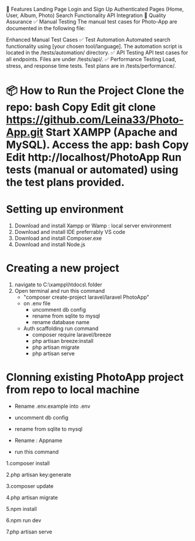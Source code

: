 
🔐 Features
Landing Page
Login and Sign Up
Authenticated Pages (Home, User, Album, Photo)
Search Functionality
API Integration
🧪 Quality Assurance
✅ Manual Testing
The manual test cases for Photo-App are documented in the following file:

Enhanced Manual Test Cases
✅ Test Automation
Automated search functionality using [your chosen tool/language].
The automation script is located in the /tests/automation/ directory.
✅ API Testing
API test cases for all endpoints.
Files are under /tests/api/.
✅ Performance Testing
Load, stress, and response time tests.
Test plans are in /tests/performance/.

📦 How to Run the Project
Clone the repo:
bash
Copy
Edit
git clone https://github.com/Leina33/Photo-App.git
Start XAMPP (Apache and MySQL).
Access the app:
bash
Copy
Edit
http://localhost/PhotoApp
Run tests (manual or automated) using the test plans provided.
=======
Setting up environment
================================================
1. Download and install Xampp or Wamp : local server environment
2. Download and install IDE preferrably VS code
3. Download and install Composer.exe
4. Download and install Node.js

Creating a new project
==================================================
1. navigate to C:\xampp\htdocs\ folder
2. Open terminal and run this command
   - "composer create-project laravel/laravel PhotoApp"
   - on .env file
       - uncomment db config 
       - rename from sqlite to mysql
       - rename database name
    - Auth scaffolding
      run command
      - composer require laravel/breeze
      - php artisan breeze:install
      - php artisan migrate
      - php artisan serve


Clonning existing PhotoApp project from repo to local machine
===============================================================
- Rename .env.example into .env

- uncomment db config 

- rename from sqlite to mysql

- Rename : Appname 

- run this command 

1.composer install

2.php artisan key:generate

3.composer update

4.php artisan migrate

5.npm install

6.npm run dev

7.php artisan serve
